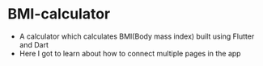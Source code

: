 # BMI-calculator

- A calculator which calculates BMI(Body mass index) built using Flutter and Dart
- Here I got to learn about how to connect multiple pages in the app



